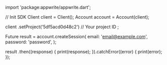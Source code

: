 import 'package:appwrite/appwrite.dart';

// Init SDK
Client client = Client();
Account account = Account(client);

client
    .setProject('5df5acd0d48c2') // Your project ID
;

Future result = account.createSession(
    email: 'email@example.com',
    password: 'password',
);

result
  .then((response) {
    print(response);
  }).catchError((error) {
    print(error);
  });
